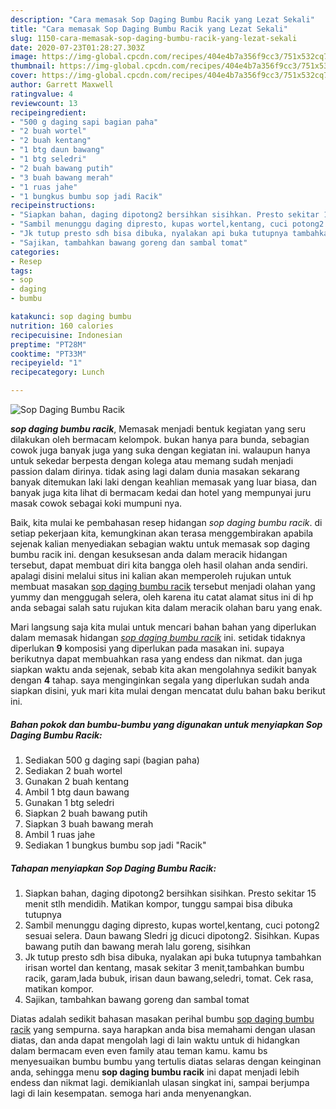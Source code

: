 ```yaml
---
description: "Cara memasak Sop Daging Bumbu Racik yang Lezat Sekali"
title: "Cara memasak Sop Daging Bumbu Racik yang Lezat Sekali"
slug: 1150-cara-memasak-sop-daging-bumbu-racik-yang-lezat-sekali
date: 2020-07-23T01:28:27.303Z
image: https://img-global.cpcdn.com/recipes/404e4b7a356f9cc3/751x532cq70/sop-daging-bumbu-racik-foto-resep-utama.jpg
thumbnail: https://img-global.cpcdn.com/recipes/404e4b7a356f9cc3/751x532cq70/sop-daging-bumbu-racik-foto-resep-utama.jpg
cover: https://img-global.cpcdn.com/recipes/404e4b7a356f9cc3/751x532cq70/sop-daging-bumbu-racik-foto-resep-utama.jpg
author: Garrett Maxwell
ratingvalue: 4
reviewcount: 13
recipeingredient:
- "500 g daging sapi bagian paha"
- "2 buah wortel"
- "2 buah kentang"
- "1 btg daun bawang"
- "1 btg seledri"
- "2 buah bawang putih"
- "3 buah bawang merah"
- "1 ruas jahe"
- "1 bungkus bumbu sop jadi Racik"
recipeinstructions:
- "Siapkan bahan, daging dipotong2 bersihkan sisihkan. Presto sekitar 15 menit stlh mendidih. Matikan kompor, tunggu sampai bisa dibuka tutupnya"
- "Sambil menunggu daging dipresto, kupas wortel,kentang, cuci potong2 sesuai selera. Daun bawang Sledri jg dicuci dipotong2. Sisihkan. Kupas bawang putih dan bawang merah lalu goreng, sisihkan"
- "Jk tutup presto sdh bisa dibuka, nyalakan api buka tutupnya tambahkan irisan wortel dan kentang, masak sekitar 3 menit,tambahkan bumbu racik, garam,lada bubuk, irisan daun bawang,seledri, tomat. Cek rasa, matikan kompor."
- "Sajikan, tambahkan bawang goreng dan sambal tomat"
categories:
- Resep
tags:
- sop
- daging
- bumbu

katakunci: sop daging bumbu 
nutrition: 160 calories
recipecuisine: Indonesian
preptime: "PT28M"
cooktime: "PT33M"
recipeyield: "1"
recipecategory: Lunch

---
```



![Sop Daging Bumbu Racik](https://img-global.cpcdn.com/recipes/404e4b7a356f9cc3/751x532cq70/sop-daging-bumbu-racik-foto-resep-utama.jpg)

<b><i>sop daging bumbu racik</i></b>, Memasak menjadi bentuk kegiatan yang seru dilakukan oleh bermacam kelompok. bukan hanya para bunda, sebagian cowok juga banyak juga yang suka dengan kegiatan ini. walaupun hanya untuk sekedar berpesta dengan kolega atau memang sudah menjadi passion dalam dirinya. tidak asing lagi dalam dunia masakan sekarang banyak ditemukan laki laki dengan keahlian memasak yang luar biasa, dan banyak juga kita lihat di bermacam kedai dan hotel yang mempunyai juru masak cowok sebagai koki mumpuni nya.



Baik, kita mulai ke pembahasan resep hidangan <i>sop daging bumbu racik</i>. di setiap pekerjaan kita, kemungkinan akan terasa menggembirakan apabila sejenak kalian menyediakan sebagian waktu untuk memasak sop daging bumbu racik ini. dengan kesuksesan anda dalam meracik hidangan tersebut, dapat membuat diri kita bangga oleh hasil olahan anda sendiri. apalagi disini melalui situs ini kalian akan memperoleh rujukan untuk membuat masakan <u>sop daging bumbu racik</u> tersebut menjadi olahan yang yummy dan menggugah selera, oleh karena itu catat alamat situs ini di hp anda sebagai salah satu rujukan kita dalam meracik olahan baru yang enak.


Mari langsung saja kita mulai untuk mencari bahan bahan yang diperlukan dalam memasak hidangan <u><i>sop daging bumbu racik</i></u> ini. setidak tidaknya diperlukan <b>9</b> komposisi yang diperlukan pada masakan ini. supaya berikutnya dapat membuahkan rasa yang endess dan nikmat. dan juga siapkan waktu anda sejenak, sebab kita akan mengolahnya sedikit banyak dengan <b>4</b> tahap. saya menginginkan segala yang diperlukan sudah anda siapkan disini, yuk mari kita mulai dengan mencatat dulu bahan baku berikut ini.

<!--inarticleads1-->

##### Bahan pokok dan bumbu-bumbu yang digunakan untuk menyiapkan Sop Daging Bumbu Racik:

1. Sediakan 500 g daging sapi (bagian paha)
1. Sediakan 2 buah wortel
1. Gunakan 2 buah kentang
1. Ambil 1 btg daun bawang
1. Gunakan 1 btg seledri
1. Siapkan 2 buah bawang putih
1. Siapkan 3 buah bawang merah
1. Ambil 1 ruas jahe
1. Sediakan 1 bungkus bumbu sop jadi &#34;Racik&#34;




<!--inarticleads2-->

##### Tahapan menyiapkan Sop Daging Bumbu Racik:

1. Siapkan bahan, daging dipotong2 bersihkan sisihkan. Presto sekitar 15 menit stlh mendidih. Matikan kompor, tunggu sampai bisa dibuka tutupnya
1. Sambil menunggu daging dipresto, kupas wortel,kentang, cuci potong2 sesuai selera. Daun bawang Sledri jg dicuci dipotong2. Sisihkan. Kupas bawang putih dan bawang merah lalu goreng, sisihkan
1. Jk tutup presto sdh bisa dibuka, nyalakan api buka tutupnya tambahkan irisan wortel dan kentang, masak sekitar 3 menit,tambahkan bumbu racik, garam,lada bubuk, irisan daun bawang,seledri, tomat. Cek rasa, matikan kompor.
1. Sajikan, tambahkan bawang goreng dan sambal tomat




Diatas adalah sedikit bahasan masakan perihal bumbu <u>sop daging bumbu racik</u> yang sempurna. saya harapkan anda bisa memahami dengan ulasan diatas, dan anda dapat mengolah lagi di lain waktu untuk di hidangkan dalam bermacam even even family atau teman kamu. kamu bs menyesuaikan bumbu bumbu yang tertulis diatas selaras dengan keinginan anda, sehingga menu <b>sop daging bumbu racik</b> ini dapat menjadi lebih endess dan nikmat lagi. demikianlah ulasan singkat ini, sampai berjumpa lagi di lain kesempatan. semoga hari anda menyenangkan.
